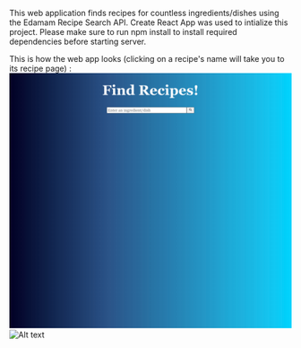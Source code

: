This web application finds recipes for countless ingredients/dishes using the Edamam Recipe Search API.
Create React App was used to intialize this project. 
Please make sure to run npm install to install required dependencies before starting server.

This is how the web app looks (clicking on a recipe's name will take you to its recipe page) :
![Alt text](/screenshots/homePage.png?raw=true "Home Page")
![Alt text](/screenshots/chicken.png?raw=true "Chicken recipes")


